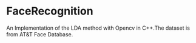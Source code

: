 # FaceRecognition
An Implementation  of the LDA method with Opencv in C++.The dataset is from AT&T Face Database.
